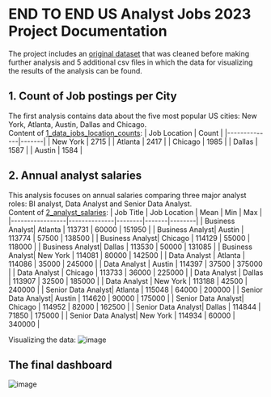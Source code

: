 # END TO END US Analyst Jobs 2023 Project Documentation #
The project includes an [original dataset](https://huggingface.co/datasets/lukebarousse/data_jobs) that was cleaned before making further analysis and 5 additional csv files in which the data for visualizing the results of the analysis can be found. 


## 1. Count of Job postings per City
The first analysis contains data about the five most popular US cities: New York, Atlanta, Austin, Dallas and Chicago. <br>
Content of [1_data_jobs_location_counts](https://github.com/vbalint14/END_TO_END_US_Analyst_Jobs_2023_Project/blob/main/csv_files/1_data_jobs_location_counts.csv):
| Job Location | Count |
|--------------|-------|
| New York     | 2715  |
| Atlanta      | 2417  |
| Chicago      | 1985  |
| Dallas       | 1587  |
| Austin       | 1584  |

## 2. Annual analyst salaries
This analysis focuses on annual salaries comparing three major analyst roles: BI analyst, Data Analyst and Senior Data Analyst. <br>
Content of [2_analyst_salaries](https://github.com/vbalint14/END_TO_END_US_Analyst_Jobs_2023_Project/blob/main/csv_files/2_analyst_salaries.csv):
| Job Title       | Job Location | Mean   | Min   | Max    |
|-----------------|--------------|--------|-------|--------|
| Business Analyst| Atlanta      | 113731 | 60000 | 151950 |
| Business Analyst| Austin       | 113774 | 57500 | 138500 |
| Business Analyst| Chicago      | 114129 | 55000 | 118000 |
| Business Analyst| Dallas       | 113530 | 50000 | 131085 |
| Business Analyst| New York     | 114081 | 80000 | 142500 |
| Data Analyst    | Atlanta      | 114086 | 35000 | 245000 |
| Data Analyst    | Austin       | 114397 | 37500 | 375000 |
| Data Analyst    | Chicago      | 113733 | 36000 | 225000 |
| Data Analyst    | Dallas       | 113907 | 32500 | 185000 |
| Data Analyst    | New York     | 113188 | 42500 | 240000 |
| Senior Data Analyst| Atlanta  | 115048 | 64000 | 200000 |
| Senior Data Analyst| Austin   | 114620 | 90000 | 175000 |
| Senior Data Analyst| Chicago  | 114952 | 82000 | 162500 |
| Senior Data Analyst| Dallas   | 114844 | 71850 | 175000 |
| Senior Data Analyst| New York | 114934 | 60000 | 340000 |


Visualizing the data:
![image](https://github.com/user-attachments/assets/37213821-3cc9-4064-8f83-17107481baf1)


## The final dashboard
![image](https://github.com/user-attachments/assets/67477cdd-3e63-47b3-acdc-7f6bf6e34065)


